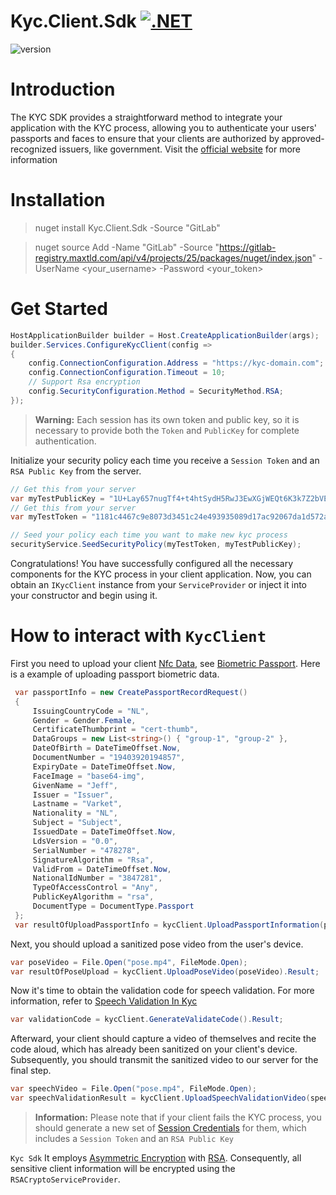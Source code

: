 # Kyc.Client.Sdk  [![.NET](https://img.shields.io/badge/--512BD4?logo=.net&logoColor=ffffff)](https://dotnet.microsoft.com/)
![version](https://img.shields.io/badge/version-1.0.0-blue)

# Introduction
The KYC SDK provides a straightforward method to integrate your application with the KYC process,
allowing you to authenticate your users' passports and faces to ensure that your clients
are authorized by approved-recognized issuers, like government.
Visit the [official website]() for more information

# Installation
> nuget install Kyc.Client.Sdk -Source "GitLab"

> nuget source Add -Name "GitLab" -Source "https://gitlab-registry.maxtld.com/api/v4/projects/25/packages/nuget/index.json" -UserName <your_username> -Password <your_token>

# Get Started
```csharp
HostApplicationBuilder builder = Host.CreateApplicationBuilder(args);
builder.Services.ConfigureKycClient(config =>
{
    config.ConnectionConfiguration.Address = "https://kyc-domain.com";
    config.ConnectionConfiguration.Timeout = 10;
    // Support Rsa encryption
    config.SecurityConfiguration.Method = SecurityMethod.RSA;
});
```
> **Warning:** Each session has its own token and public key, so it is necessary to 
> provide both the ``Token`` and ``PublicKey`` for complete authentication.

Initialize your security policy each time you 
receive a ``Session Token`` and an ``RSA Public Key`` from the server.
```csharp
// Get this from your server
var myTestPublicKey = "1U+Lay657nugTf4+t4htSydH5RwJ3EwXGjWEQt6K3k7Z2bVEziGqJEHAKl6u9zSzC6UMt5VNt6f17H0+ZYqOl4nOAGWlb+2iZjTwtuSz4iYZj1ZB5isse25br6rJ/zrbVayyB0wTHOOmWhvr9lPpWQfsm4kZ/GwF8GO0ckHedw4jaxXNguFQpoK5xxeG1MEZ8rNgczzfDHtNrn6w75x1zHR7jGoW32QqNGOhfMgT3vOOjD6/K91l3Gc+Fe+vm31Sp59P6cBSBEXmfzUL4fveL5311qN+Gq3BECw5zy6pQ/9ah0cv9V+2bymUN9zCFDcCDontptcsule4FTIVoG7BLQ==";
// Get this from your server
var myTestToken = "1181c4467c9e8073d3451c24e493935089d17ac92067da1d572ab272b741f4ff";

// Seed your policy each time you want to make new kyc process
securityService.SeedSecurityPolicy(myTestToken, myTestPublicKey);
```

Congratulations! You have successfully configured all the necessary components for the KYC 
process in your client application. Now, you can obtain an ``IKycClient`` instance from 
your ``ServiceProvider`` or inject it into your constructor and begin using it.

# How to interact with ``KycClient``

First you need to upload your client [Nfc Data](),
see [Biometric Passport](https://en.wikipedia.org/wiki/Biometric_passport). 
Here is a example of uploading passport biometric data.
```csharp
 var passportInfo = new CreatePassportRecordRequest()
 {
     IssuingCountryCode = "NL",
     Gender = Gender.Female,
     CertificateThumbprint = "cert-thumb",
     DataGroups = new List<string>() { "group-1", "group-2" },
     DateOfBirth = DateTimeOffset.Now,
     DocumentNumber = "19403920194857",
     ExpiryDate = DateTimeOffset.Now,
     FaceImage = "base64-img",
     GivenName = "Jeff",
     Issuer = "Issuer",
     Lastname = "Varket",
     Nationality = "NL",
     Subject = "Subject",
     IssuedDate = DateTimeOffset.Now,
     LdsVersion = "0.0",
     SerialNumber = "478278",
     SignatureAlgorithm = "Rsa",
     ValidFrom = DateTimeOffset.Now,
     NationalIdNumber = "3847281",
     TypeOfAccessControl = "Any",
     PublicKeyAlgorithm = "rsa",
     DocumentType = DocumentType.Passport
 };
 var resultOfUploadPassportInfo = kycClient.UploadPassportInformation(passportInfo).Result;
```

Next, you should upload a sanitized pose video from the user's device.
```csharp
var poseVideo = File.Open("pose.mp4", FileMode.Open);
var resultOfPoseUpload = kycClient.UploadPoseVideo(poseVideo).Result;
```

Now it's time to obtain the validation code for speech validation. For more information,
refer to [Speech Validation In Kyc]()
```csharp
var validationCode = kycClient.GenerateValidateCode().Result;
```

Afterward, your client should capture a video of themselves and recite the code aloud,
which has already been sanitized on your client's device.
Subsequently, you should transmit the sanitized video to our server for the final step.
```csharp
var speechVideo = File.Open("pose.mp4", FileMode.Open);
var speechValidationResult = kycClient.UploadSpeechValidationVideo(speechVideo).Result;
```

> **Information:** Please note that if your client fails the KYC process,
> you should generate a new set of [Session Credentials]()
> for them, which includes a ``Session Token`` and an ``RSA Public Key``

``Kyc Sdk`` It employs [Asymmetric Encryption](https://en.wikipedia.org/wiki/Public-key_cryptography) 
with [RSA](https://en.wikipedia.org/wiki/RSA_(cryptosystem)). Consequently, 
all sensitive client information will be encrypted using the ``RSACryptoServiceProvider``.

